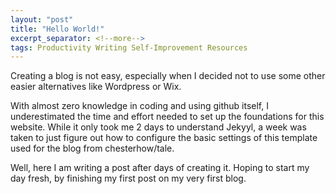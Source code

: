 ```yaml
---
layout: "post"
title: "Hello World!"
excerpt_separator: <!--more-->
tags: Productivity Writing Self-Improvement Resources
---
```


Creating a blog is not easy, especially when I decided not to use some other easier alternatives like Wordpress or Wix.<!--more-->

With almost zero knowledge in coding and using github itself, I underestimated the time and effort needed to set up the foundations for this website. While it only took me 2 days to understand Jekyyl, a week was taken to just figure out how to configure the basic settings of this template used for the blog from chesterhow/tale. 


<p> Well, here I am writing a post after days of creating it. Hoping to start my day fresh, by finishing my first post on my very first blog. </p>
